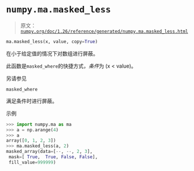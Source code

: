 # `numpy.ma.masked_less`

> 原文：[`numpy.org/doc/1.26/reference/generated/numpy.ma.masked_less.html`](https://numpy.org/doc/1.26/reference/generated/numpy.ma.masked_less.html)

```py
ma.masked_less(x, value, copy=True)
```

在小于给定值的情况下对数组进行屏蔽。

此函数是`masked_where`的快捷方式，*条件*为 (x < value)。

另请参见

`masked_where`

满足条件时进行屏蔽。

示例

```py
>>> import numpy.ma as ma
>>> a = np.arange(4)
>>> a
array([0, 1, 2, 3])
>>> ma.masked_less(a, 2)
masked_array(data=[--, --, 2, 3],
 mask=[ True,  True, False, False],
 fill_value=999999) 
```
